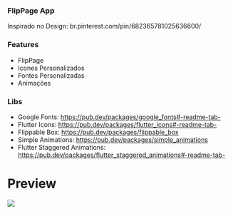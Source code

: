 ### FlipPage App

Inspirado no Design: br.pinterest.com/pin/682365781025636600/

### Features

- FlipPage
- Icones Personalizados
- Fontes Personalizadas
- Animações

### Libs
- Google Fonts: https://pub.dev/packages/google_fonts#-readme-tab-
- Flutter Icons: https://pub.dev/packages/flutter_icons#-readme-tab-
- Flippable Box: https://pub.dev/packages/flippable_box
- Simple Animations: https://pub.dev/packages/simple_animations 
- Flutter Staggered Animations: https://pub.dev/packages/flutter_staggered_animations#-readme-tab-

# Preview

![](https://github.com/RenatoLucasMota/FlipPage-App/blob/master/ezgif-6-790b17909ee2.gif?raw=true)
